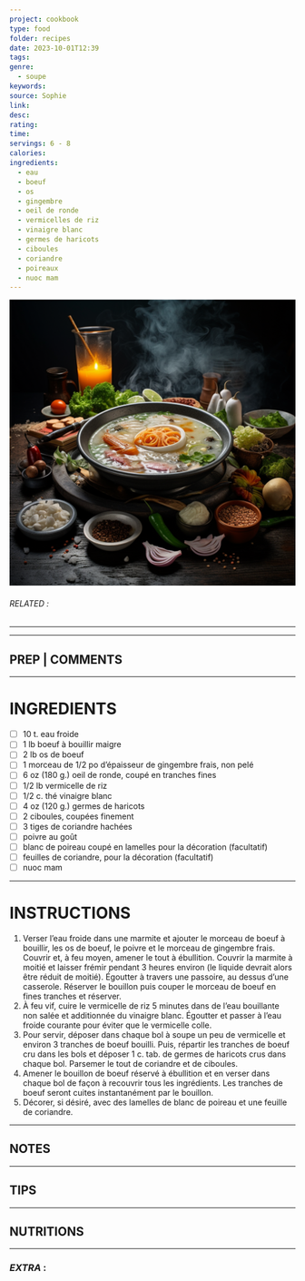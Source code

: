```yaml
---
project: cookbook
type: food
folder: recipes
date: 2023-10-01T12:39
tags: 
genre:
  - soupe
keywords: 
source: Sophie
link: 
desc: 
rating: 
time: 
servings: 6 - 8
calories: 
ingredients:
  - eau
  - boeuf
  - os
  - gingembre
  - oeil de ronde
  - vermicelles de riz
  - vinaigre blanc
  - germes de haricots
  - ciboules
  - coriandre
  - poireaux
  - nuoc mam
---
```


![IMAGE](_default.png)

###### *RELATED* : 
---


---
## PREP | COMMENTS



---
# INGREDIENTS

- [ ] 10 t. eau froide
- [ ] 1 lb boeuf à bouillir maigre
- [ ] 2 lb os de boeuf
- [ ] 1 morceau de 1/2 po d’épaisseur de gingembre frais, non pelé
- [ ] 6 oz (180 g.) oeil de ronde, coupé en tranches fines
- [ ] 1/2 lb vermicelle de riz
- [ ] 1/2 c. thé vinaigre blanc
- [ ] 4 oz (120 g.) germes de haricots
- [ ] 2 ciboules, coupées finement
- [ ] 3 tiges de coriandre hachées
- [ ] poivre au goût
- [ ] blanc de poireau coupé en lamelles pour la décoration (facultatif)
- [ ] feuilles de coriandre, pour la décoration (facultatif)
- [ ] nuoc mam

---
# INSTRUCTIONS

1. Verser l’eau froide dans une marmite et ajouter le morceau de boeuf à bouillir, les os de boeuf, le poivre et le morceau de gingembre frais. Couvrir et, à feu moyen, amener le tout à ébullition. Couvrir la marmite à moitié et laisser frémir pendant 3 heures environ (le liquide devrait alors être réduit de moitié). Égoutter à travers une passoire, au dessus d’une casserole. Réserver le bouillon puis couper le morceau de boeuf en fines tranches et réserver. 
2. À feu vif, cuire le vermicelle de riz 5 minutes dans de l’eau bouillante non salée et additionnée du vinaigre blanc. Égoutter et passer à l’eau froide courante pour éviter que le vermicelle colle.
3. Pour servir, déposer dans chaque bol à soupe un peu de vermicelle et environ 3 tranches de boeuf bouilli. Puis, répartir les tranches de boeuf cru dans les bols et déposer 1 c. tab. de germes de haricots crus dans chaque bol. Parsemer le tout de coriandre et de ciboules.
4. Amener le bouillon de boeuf réservé à ébullition et en verser dans chaque bol de façon à recouvrir tous les ingrédients. Les tranches de boeuf seront cuites instantanément par le bouillon. 
5. Décorer, si désiré, avec des lamelles de blanc de poireau et une feuille de coriandre.

---
## NOTES



---
## TIPS



---
## NUTRITIONS



---
### *EXTRA* :



